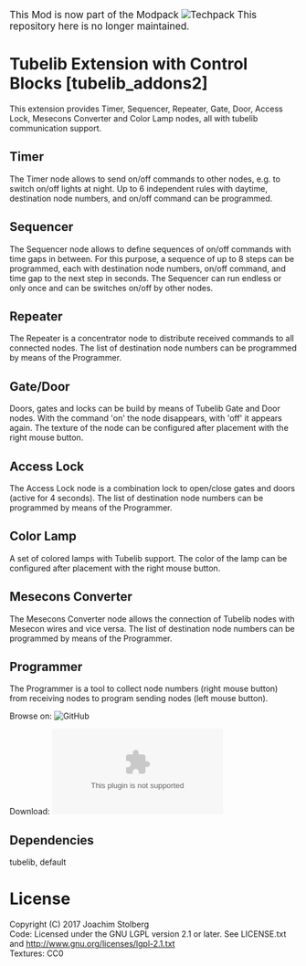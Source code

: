 <big>This Mod is now part of the Modpack ![Techpack](https://github.com/joe7575/techpack)
This repository here is no longer maintained.</big>


# Tubelib Extension with Control Blocks \[tubelib_addons2\]

This extension provides Timer, Sequencer, Repeater, Gate, Door, Access Lock, Mesecons Converter and Color Lamp nodes, all with tubelib communication support.


## Timer
The Timer node allows to send on/off commands to other nodes, e.g. to switch on/off lights at night.
Up to 6 independent rules with daytime, destination node numbers, and on/off command can be programmed. 


## Sequencer
The Sequencer node allows to define sequences of on/off commands with time gaps in between. 
For this purpose, a sequence of up to 8 steps can be programmed, each with
destination node numbers, on/off command, and time gap to the next step in seconds.
The Sequencer can run endless or only once and can be switches on/off by other nodes.


## Repeater
The Repeater is a concentrator node to distribute received commands to all connected nodes.
The list of destination node numbers can be programmed by means of the Programmer.


## Gate/Door
Doors, gates and locks can be build by means of Tubelib Gate and Door nodes.
With the command 'on' the node disappears, with 'off' it appears again.
The texture of the node can be configured after placement with the right mouse button.


## Access Lock
The Access Lock node is a combination lock to open/close gates and doors (active for 4 seconds).
The list of destination node numbers can be programmed by means of the Programmer.


## Color Lamp
A set of colored lamps with Tubelib support.
The color of the lamp can be configured after placement with the right mouse button.


## Mesecons Converter
The Mesecons Converter node allows the connection of Tubelib nodes with Mesecon wires and vice versa.
The list of destination node numbers can be programmed by means of the Programmer.


## Programmer
The Programmer is a tool to collect node numbers (right mouse button) from receiving nodes to program 
sending nodes (left mouse button).



Browse on: ![GitHub](https://github.com/joe7575/tubelib_addons2)

Download: ![GitHub](https://github.com/joe7575/tubelib_addons2/archive/master.zip)


## Dependencies
tubelib, default  

# License
Copyright (C) 2017 Joachim Stolberg  
Code: Licensed under the GNU LGPL version 2.1 or later. See LICENSE.txt and http://www.gnu.org/licenses/lgpl-2.1.txt  
Textures: CC0

